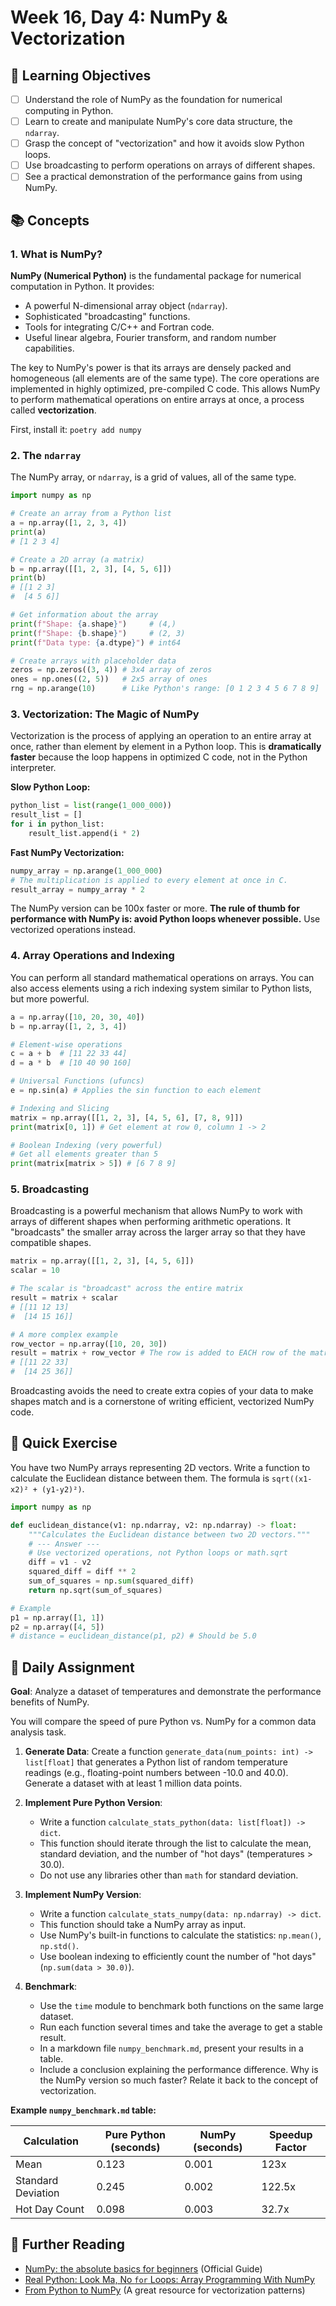 # Week 16, Day 4: NumPy & Vectorization

## 🎯 Learning Objectives
- [ ] Understand the role of NumPy as the foundation for numerical computing in Python.
- [ ] Learn to create and manipulate NumPy's core data structure, the `ndarray`.
- [ ] Grasp the concept of "vectorization" and how it avoids slow Python loops.
- [ ] Use broadcasting to perform operations on arrays of different shapes.
- [ ] See a practical demonstration of the performance gains from using NumPy.

## 📚 Concepts

### 1. What is NumPy?
**NumPy (Numerical Python)** is the fundamental package for numerical computation in Python. It provides:
-   A powerful N-dimensional array object (`ndarray`).
-   Sophisticated "broadcasting" functions.
-   Tools for integrating C/C++ and Fortran code.
-   Useful linear algebra, Fourier transform, and random number capabilities.

The key to NumPy's power is that its arrays are densely packed and homogeneous (all elements are of the same type). The core operations are implemented in highly optimized, pre-compiled C code. This allows NumPy to perform mathematical operations on entire arrays at once, a process called **vectorization**.

First, install it: `poetry add numpy`

### 2. The `ndarray`
The NumPy array, or `ndarray`, is a grid of values, all of the same type.

```python
import numpy as np

# Create an array from a Python list
a = np.array([1, 2, 3, 4])
print(a)
# [1 2 3 4]

# Create a 2D array (a matrix)
b = np.array([[1, 2, 3], [4, 5, 6]])
print(b)
# [[1 2 3]
#  [4 5 6]]

# Get information about the array
print(f"Shape: {a.shape}")     # (4,)
print(f"Shape: {b.shape}")     # (2, 3)
print(f"Data type: {a.dtype}") # int64

# Create arrays with placeholder data
zeros = np.zeros((3, 4)) # 3x4 array of zeros
ones = np.ones((2, 5))   # 2x5 array of ones
rng = np.arange(10)      # Like Python's range: [0 1 2 3 4 5 6 7 8 9]
```

### 3. Vectorization: The Magic of NumPy
Vectorization is the process of applying an operation to an entire array at once, rather than element by element in a Python loop. This is **dramatically faster** because the loop happens in optimized C code, not in the Python interpreter.

**Slow Python Loop:**
```python
python_list = list(range(1_000_000))
result_list = []
for i in python_list:
    result_list.append(i * 2)
```

**Fast NumPy Vectorization:**
```python
numpy_array = np.arange(1_000_000)
# The multiplication is applied to every element at once in C.
result_array = numpy_array * 2
```
The NumPy version can be 100x faster or more. **The rule of thumb for performance with NumPy is: avoid Python loops whenever possible.** Use vectorized operations instead.

### 4. Array Operations and Indexing
You can perform all standard mathematical operations on arrays. You can also access elements using a rich indexing system similar to Python lists, but more powerful.

```python
a = np.array([10, 20, 30, 40])
b = np.array([1, 2, 3, 4])

# Element-wise operations
c = a + b  # [11 22 33 44]
d = a * b  # [10 40 90 160]

# Universal Functions (ufuncs)
e = np.sin(a) # Applies the sin function to each element

# Indexing and Slicing
matrix = np.array([[1, 2, 3], [4, 5, 6], [7, 8, 9]])
print(matrix[0, 1]) # Get element at row 0, column 1 -> 2

# Boolean Indexing (very powerful)
# Get all elements greater than 5
print(matrix[matrix > 5]) # [6 7 8 9]
```

### 5. Broadcasting
Broadcasting is a powerful mechanism that allows NumPy to work with arrays of different shapes when performing arithmetic operations. It "broadcasts" the smaller array across the larger array so that they have compatible shapes.

```python
matrix = np.array([[1, 2, 3], [4, 5, 6]])
scalar = 10

# The scalar is "broadcast" across the entire matrix
result = matrix + scalar
# [[11 12 13]
#  [14 15 16]]

# A more complex example
row_vector = np.array([10, 20, 30])
result = matrix + row_vector # The row is added to EACH row of the matrix
# [[11 22 33]
#  [14 25 36]]
```
Broadcasting avoids the need to create extra copies of your data to make shapes match and is a cornerstone of writing efficient, vectorized NumPy code.

## 🔹 Quick Exercise
You have two NumPy arrays representing 2D vectors. Write a function to calculate the Euclidean distance between them.
The formula is `sqrt((x1-x2)² + (y1-y2)²)`.

```python
import numpy as np

def euclidean_distance(v1: np.ndarray, v2: np.ndarray) -> float:
    """Calculates the Euclidean distance between two 2D vectors."""
    # --- Answer ---
    # Use vectorized operations, not Python loops or math.sqrt
    diff = v1 - v2
    squared_diff = diff ** 2
    sum_of_squares = np.sum(squared_diff)
    return np.sqrt(sum_of_squares)

# Example
p1 = np.array([1, 1])
p2 = np.array([4, 5])
# distance = euclidean_distance(p1, p2) # Should be 5.0
```

## 📝 Daily Assignment
**Goal**: Analyze a dataset of temperatures and demonstrate the performance benefits of NumPy.

You will compare the speed of pure Python vs. NumPy for a common data analysis task.

1.  **Generate Data**: Create a function `generate_data(num_points: int) -> list[float]` that generates a Python list of random temperature readings (e.g., floating-point numbers between -10.0 and 40.0). Generate a dataset with at least 1 million data points.

2.  **Implement Pure Python Version**:
    -   Write a function `calculate_stats_python(data: list[float]) -> dict`.
    -   This function should iterate through the list to calculate the mean, standard deviation, and the number of "hot days" (temperatures > 30.0).
    -   Do not use any libraries other than `math` for standard deviation.

3.  **Implement NumPy Version**:
    -   Write a function `calculate_stats_numpy(data: np.ndarray) -> dict`.
    -   This function should take a NumPy array as input.
    -   Use NumPy's built-in functions to calculate the statistics: `np.mean()`, `np.std()`.
    -   Use boolean indexing to efficiently count the number of "hot days" (`np.sum(data > 30.0)`).

4.  **Benchmark**:
    -   Use the `time` module to benchmark both functions on the same large dataset.
    -   Run each function several times and take the average to get a stable result.
    -   In a markdown file `numpy_benchmark.md`, present your results in a table.
    -   Include a conclusion explaining the performance difference. Why is the NumPy version so much faster? Relate it back to the concept of vectorization.

**Example `numpy_benchmark.md` table:**

| Calculation       | Pure Python (seconds) | NumPy (seconds) | Speedup Factor |
|-------------------|-----------------------|-----------------|----------------|
| Mean              | 0.123                 | 0.001           | 123x           |
| Standard Deviation| 0.245                 | 0.002           | 122.5x         |
| Hot Day Count     | 0.098                 | 0.003           | 32.7x          |

## 📖 Further Reading
- [NumPy: the absolute basics for beginners](https://numpy.org/doc/stable/user/absolute_beginners.html) (Official Guide)
- [Real Python: Look Ma, No `for` Loops: Array Programming With NumPy](https://realpython.com/numpy-array-programming/)
- [From Python to NumPy](https://www.labri.fr/perso/nrougier/from-python-to-numpy/) (A great resource for vectorization patterns)
